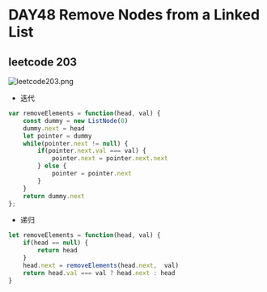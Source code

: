 # DAY48 Remove Nodes from a Linked List

## leetcode 203
![leetcode203.png](https://media.haochen.me/leetcode203.png)
- 迭代
```js
var removeElements = function(head, val) {
    const dummy = new ListNode(0)
    dummy.next = head
    let pointer = dummy
    while(pointer.next != null) {
        if(pointer.next.val === val) {
            pointer.next = pointer.next.next
        } else {
            pointer = pointer.next
        }
    }
    return dummy.next
};
```
- 递归
```js
let removeElements = function(head, val) {
    if(head == null) {
        return head
    }
    head.next = removeElements(head.next,  val)
    return head.val === val ? head.next : head
}
```